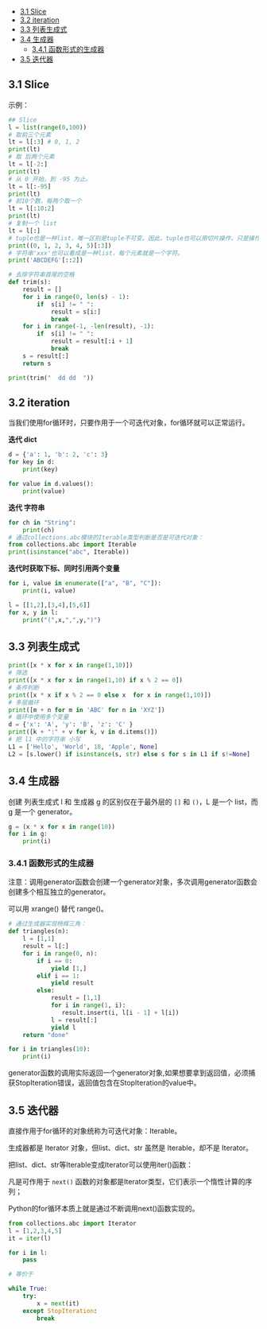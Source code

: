 - [3.1 Slice](#31-slice)
- [3.2 iteration](#32-iteration)
- [3.3 列表生成式](#33-列表生成式)
- [3.4 生成器](#34-生成器)
  - [3.4.1 函数形式的生成器](#341-函数形式的生成器)
- [3.5 迭代器](#35-迭代器)

## 3.1 Slice

示例：

```python
## Slice
l = list(range(0,100))
# 取前三个元素
lt = l[:3] # 0, 1, 2
print(lt)
# 取 后两个元素
lt = l[-2:]
print(lt)
# 从 0 开始，到 -95 为止。
lt = l[:-95]
print(lt)
# 前10个数，每两个取一个
lt = l[:10:2]
print(lt)
# 复制一个 list
lt = l[:]
# tuple也是一种list，唯一区别是tuple不可变。因此，tuple也可以用切片操作，只是操作的结果仍是tuple
print((0, 1, 2, 3, 4, 5)[:3])
# 字符串'xxx'也可以看成是一种list，每个元素就是一个字符。
print('ABCDEFG'[::2])

# 去除字符串首尾的空格
def trim(s):
    result = []
    for i in range(0, len(s) - 1):
        if  s[i] != " ":
            result = s[i:]
            break
    for i in range(-1, -len(result), -1):
        if  s[i] != " ":
            result = result[:i + 1]
            break
    s = result[:]
    return s

print(trim("  dd dd  "))
```

## 3.2 iteration

当我们使用for循环时，只要作用于一个可迭代对象，for循环就可以正常运行。

**迭代 dict**

```python
d = {'a': 1, 'b': 2, 'c': 3}
for key in d:
    print(key)

for value in d.values():
    print(value)
```
**迭代 字符串**

```python
for ch in "String":
    print(ch)
# 通过collections.abc模块的Iterable类型判断是否是可迭代对象：
from collections.abc import Iterable
print(isinstance("abc", Iterable))
```

**迭代时获取下标、同时引用两个变量**

```python
for i, value in enumerate(["a", "B", "C"]):
    print(i, value)

l = [[1,2],[3,4],[5,6]]
for x, y in l:
    print("(",x,",",y,")")
```

## 3.3 列表生成式

```python
print([x * x for x in range(1,10)])
# 筛选
print([x * x for x in range(1,10) if x % 2 == 0])
# 条件判断
print([x * x if x % 2 == 0 else x  for x in range(1,10)])
# 多层循环
print([m + n for m in 'ABC' for n in 'XYZ'])
# 循环中使用多个变量
d = {'x': 'A', 'y': 'B', 'z': 'C' }
print([k + ":" + v for k, v in d.items()])
# 把 l1 中的字符串 小写
L1 = ['Hello', 'World', 18, 'Apple', None]
L2 = [s.lower() if isinstance(s, str) else s for s in L1 if s!=None]
```

## 3.4 生成器

创建 列表生成式 l 和 生成器 g 的区别仅在于最外层的 `[]` 和 `()`，L 是一个 list，而 g 是一个 generator。

```python
g = (x * x for x in range(10))
for i in g:
    print(i)
```

### 3.4.1 函数形式的生成器

注意：调用generator函数会创建一个generator对象，多次调用generator函数会创建多个相互独立的generator。

可以用 xrange() 替代 range()。

```python
# 通过生成器实现杨辉三角：
def triangles(n):
    l = [1,1]
    result = l[:]
    for i in range(0, n):
        if i == 0:
            yield [1,]
        elif i == 1:
            yield result
        else:
            result = [1,1]
            for i in range(1, i):
               result.insert(i, l[i - 1] + l[i])
            l = result[:]
            yield l
    return "done"

for i in triangles(10):
    print(i)
```

generator函数的调用实际返回一个generator对象,如果想要拿到返回值，必须捕获StopIteration错误，返回值包含在StopIteration的value中。

## 3.5 迭代器

直接作用于for循环的对象统称为可迭代对象：Iterable。

生成器都是 Iterator 对象，但list、dict、str 虽然是 Iterable，却不是 Iterator。

把list、dict、str等Iterable变成Iterator可以使用iter()函数：

凡是可作用于 `next()` 函数的对象都是Iterator类型，它们表示一个惰性计算的序列；

Python的for循环本质上就是通过不断调用next()函数实现的。

```python
from collections.abc import Iterator
l = [1,2,3,4,5]
it = iter(l)

for i in l:
    pass 

# 等价于

while True:
    try:
        x = next(it)
    except StopIteration:
        break
```